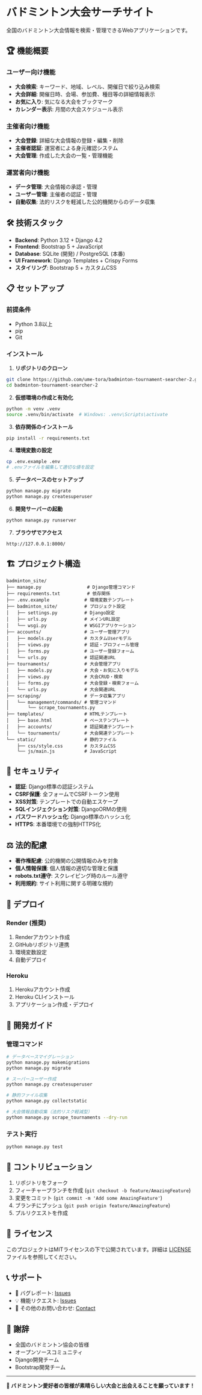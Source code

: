 # バドミントン大会サーチサイト

全国のバドミントン大会情報を検索・管理できるWebアプリケーションです。

## 🏆 機能概要

### ユーザー向け機能
- **大会検索**: キーワード、地域、レベル、開催日で絞り込み検索
- **大会詳細**: 開催日時、会場、参加費、種目等の詳細情報表示
- **お気に入り**: 気になる大会をブックマーク
- **カレンダー表示**: 月間の大会スケジュール表示

### 主催者向け機能
- **大会登録**: 詳細な大会情報の登録・編集・削除
- **主催者認証**: 運営者による身元確認システム
- **大会管理**: 作成した大会の一覧・管理機能

### 運営者向け機能
- **データ管理**: 大会情報の承認・管理
- **ユーザー管理**: 主催者の認証・管理
- **自動収集**: 法的リスクを軽減した公的機関からのデータ収集

## 🛠 技術スタック

- **Backend**: Python 3.12 + Django 4.2
- **Frontend**: Bootstrap 5 + JavaScript
- **Database**: SQLite (開発) / PostgreSQL (本番)
- **UI Framework**: Django Templates + Crispy Forms
- **スタイリング**: Bootstrap 5 + カスタムCSS

## 📋 セットアップ

### 前提条件
- Python 3.8以上
- pip
- Git

### インストール

1. **リポジトリのクローン**
```bash
git clone https://github.com/ume-tora/badminton-tournament-searcher-2.git
cd badminton-tournament-searcher-2
```

2. **仮想環境の作成と有効化**
```bash
python -m venv .venv
source .venv/bin/activate  # Windows: .venv\Scripts\activate
```

3. **依存関係のインストール**
```bash
pip install -r requirements.txt
```

4. **環境変数の設定**
```bash
cp .env.example .env
# .envファイルを編集して適切な値を設定
```

5. **データベースのセットアップ**
```bash
python manage.py migrate
python manage.py createsuperuser
```

6. **開発サーバーの起動**
```bash
python manage.py runserver
```

7. **ブラウザでアクセス**
```
http://127.0.0.1:8000/
```

## 🏗 プロジェクト構造

```
badminton_site/
├── manage.py                 # Django管理コマンド
├── requirements.txt          # 依存関係
├── .env.example             # 環境変数テンプレート
├── badminton_site/          # プロジェクト設定
│   ├── settings.py          # Django設定
│   ├── urls.py              # メインURL設定
│   └── wsgi.py              # WSGIアプリケーション
├── accounts/                # ユーザー管理アプリ
│   ├── models.py            # カスタムUserモデル
│   ├── views.py             # 認証・プロフィール管理
│   ├── forms.py             # ユーザー登録フォーム
│   └── urls.py              # 認証関連URL
├── tournaments/             # 大会管理アプリ
│   ├── models.py            # 大会・お気に入りモデル
│   ├── views.py             # 大会CRUD・検索
│   ├── forms.py             # 大会登録・検索フォーム
│   └── urls.py              # 大会関連URL
├── scraping/                # データ収集アプリ
│   └── management/commands/ # 管理コマンド
│       └── scrape_tournaments.py
├── templates/               # HTMLテンプレート
│   ├── base.html            # ベーステンプレート
│   ├── accounts/            # 認証関連テンプレート
│   └── tournaments/         # 大会関連テンプレート
└── static/                  # 静的ファイル
    ├── css/style.css        # カスタムCSS
    └── js/main.js           # JavaScript
```

## 🔐 セキュリティ

- **認証**: Django標準の認証システム
- **CSRF保護**: 全フォームでCSRFトークン使用
- **XSS対策**: テンプレートでの自動エスケープ
- **SQLインジェクション対策**: DjangoORMの使用
- **パスワードハッシュ化**: Django標準のハッシュ化
- **HTTPS**: 本番環境での強制HTTPS化

## ⚖️ 法的配慮

- **著作権配慮**: 公的機関の公開情報のみを対象
- **個人情報保護**: 個人情報の適切な管理と保護
- **robots.txt遵守**: スクレイピング時のルール遵守
- **利用規約**: サイト利用に関する明確な規約

## 🚀 デプロイ

### Render (推奨)
1. Renderアカウント作成
2. GitHubリポジトリ連携
3. 環境変数設定
4. 自動デプロイ

### Heroku
1. Herokuアカウント作成
2. Heroku CLIインストール
3. アプリケーション作成・デプロイ

## 📝 開発ガイド

### 管理コマンド
```bash
# データベースマイグレーション
python manage.py makemigrations
python manage.py migrate

# スーパーユーザー作成
python manage.py createsuperuser

# 静的ファイル収集
python manage.py collectstatic

# 大会情報自動収集（法的リスク軽減型）
python manage.py scrape_tournaments --dry-run
```

### テスト実行
```bash
python manage.py test
```

## 🤝 コントリビューション

1. リポジトリをフォーク
2. フィーチャーブランチを作成 (`git checkout -b feature/AmazingFeature`)
3. 変更をコミット (`git commit -m 'Add some AmazingFeature'`)
4. ブランチにプッシュ (`git push origin feature/AmazingFeature`)
5. プルリクエストを作成

## 📄 ライセンス

このプロジェクトはMITライセンスの下で公開されています。詳細は [LICENSE](LICENSE) ファイルを参照してください。

## 📞 サポート

- 🐛 バグレポート: [Issues](https://github.com/ume-tora/badminton-tournament-searcher-2/issues)
- 💡 機能リクエスト: [Issues](https://github.com/ume-tora/badminton-tournament-searcher-2/issues)
- 📧 その他のお問い合わせ: [Contact](mailto:your-email@example.com)

## 🙏 謝辞

- 全国のバドミントン協会の皆様
- オープンソースコミュニティ
- Django開発チーム
- Bootstrap開発チーム

---

**🏸 バドミントン愛好者の皆様が素晴らしい大会と出会えることを願っています！**